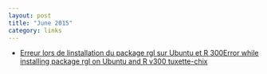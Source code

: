 ```yaml
---
layout: post
title: "June 2015"
category: links
---
```


* [Erreur lors de linstallation du package rgl sur Ubuntu et R 300Error while installing package rgl on Ubuntu and R v300 tuxette-chix](http://tuxette.nathalievilla.org/?p=1140&lang=en)
